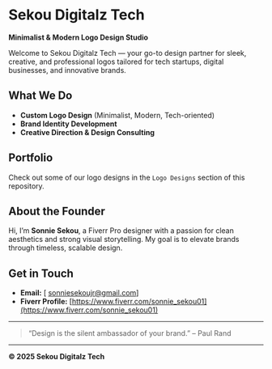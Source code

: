 # Sekou Digitalz Tech

**Minimalist & Modern Logo Design Studio**

Welcome to Sekou Digitalz Tech — your go-to design partner for sleek, creative, and professional logos tailored for tech startups, digital businesses, and innovative brands.

## What We Do

- **Custom Logo Design** (Minimalist, Modern, Tech-oriented)
- **Brand Identity Development**
- **Creative Direction & Design Consulting**

## Portfolio

Check out some of our logo designs in the `Logo Designs` section of this repository.

## About the Founder

Hi, I’m **Sonnie Sekou**, a Fiverr Pro designer with a passion for clean aesthetics and strong visual storytelling. My goal is to elevate brands through timeless, scalable design.

## Get in Touch

- **Email:** [ sonniesekoujr@gmail.com]
- **Fiverr Profile:** [https://www.fiverr.com/sonnie_sekou01](https://www.fiverr.com/sonnie_sekou01)

---

> “Design is the silent ambassador of your brand.” – Paul Rand

---

**© 2025 Sekou Digitalz Tech**

